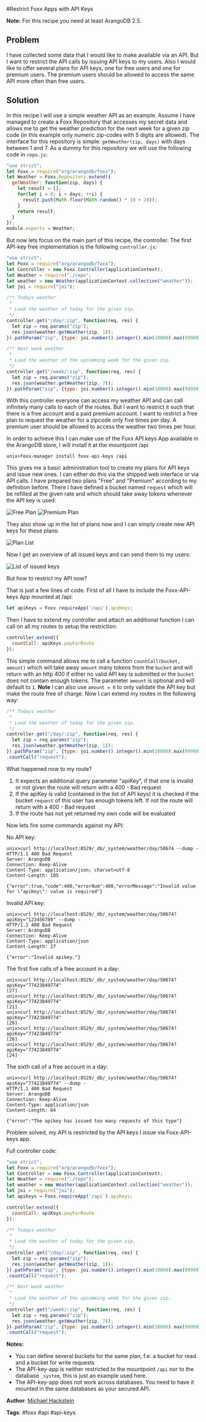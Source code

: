 #Restrict Foxx Apps with API Keys

**Note:** For this recipe you need at least ArangoDB 2.5.

## Problem

I have collected some data that I would like to make available via an API.
But I want to restrict the API calls by issuing API keys to my users.
Also I would like to offer several plans for API keys, one for free users and one for premium users.
The premium users should be allowed to access the same API more often than free users.

## Solution

In this recipe I will use a simple weather API as an example.
Assume I have managed to create a Foxx Repository that accesses my secret data
and allows me to get the weather prediction for the next week for a given zip code (in this example only numeric zip-codes with 5 digits are allowed).
The interface for this repository is simple: `getWeather(zip, days)` with days between 1 and 7.
As a dummy for this repository we will use the following code in `repo.js`:

```js
"use strict";
let Foxx = require("org/arangodb/foxx");
let Weather = Foxx.Repository.extend({
  getWeather: function(zip, days) {
    let result = [];
    for(let i = 0; i < days; ++i) {
      result.push(Math.floor(Math.random() * 10 + 20));
    }
    return result;
  }
});
module.exports = Weather;
```

But now lets focus on the main part of this recipe, the controller.
The first API-key free implementation is the following `controller.js`:

```js
"use strict";
let Foxx = require("org/arangodb/foxx");
let Controller = new Foxx.Controller(applicationContext);
let Weather = require("./repo";
let weather = new Weather(applicationContext.collection("weather"));
let joi = require("joi");

/** Todays weather
 *
 * Load the weather of today for the given zip.
 */
controller.get("/day/:zip", function(req, res) {
  let zip = req.params("zip");
  res.json(weather.getWeather(zip, 1));
}).pathParam("zip", {type: joi.number().integer().min(10000).max(99999);

/** Next week weather
 *
 * Load the weather of the upcomming week for the given zip.
 */
controller.get("/week/:zip", function(req, res) {
  let zip = req.params("zip");
  res.json(weather.getWeather(zip, 7));
}).pathParam("zip", {type: joi.number().integer().min(10000).max(99999);
```

With this controller everyone can access my weather API and can call infinitely many calls to each of the routes.
But I want to restrict it such that there is a free account and a paid premium account.
I want to restrict a free plan to request the weather for a zipcode only five times per day.
A premium user should be allowed to access the weather two times per hour.

In order to achieve this I can make use of the Foxx API keys App available in the ArangoDB store, I will install it at the mountpoint /api

```
unix>foxx-manager install foxx-api-keys /api
```

This gives me a basic administration tool to create my plans for API keys and issue new ones.
I can either do this via the shipped web interface or via API calls.
I have prepared two plans "Free" and "Premium" according to my definition before. There I have defined a bucket named `request` which will be refilled at the given rate and which should take away tokens whenever the API key is used:

![Free Plan](/assets/FoxxApiKeys/FreePlan.png)
![Premium Plan](/assets/FoxxApiKeys/PremiumPlan.png)

They also show up in the list of plans now and I can simply create new API keys for these plans:

![Plan List](/assets/FoxxApiKeys/PlansList.png)

Now I get an overview of all issued keys and can send them to my users:

![List of issued keys](/assets/FoxxApiKeys/KeyList.png)

But how to restrict my API now?

That is just a few lines of code.
First of all I have to include the Foxx-API-keys App mounted at /api:

```js
let apiKeys = Foxx.requireApp('/api').apiKeys;
```

Then I have to extend my controller and attach an additional function I can call on all my routes to setup the restriction:

```js
controller.extend({
  countCall: apiKeys.payForRoute
});

```

This simple command allows me to call a function `countCall(bucket, amount)` which will take away `amount` many tokens from the `bucket` and will return with an http 400 if either no valid API key is submitted or the `bucket` does not contain enough tokens.
The parameter `amount` is optional and will default to `1`.
**Note** I can also use `amount = 0` to only validate the API key but make the route free of charge.
Now I can extend my routes in the following way:

```js
/** Todays weather
 *
 * Load the weather of today for the given zip.
 */
controller.get("/day/:zip", function(req, res) {
  let zip = req.params("zip");
  res.json(weather.getWeather(zip, 1));
}).pathParam("zip", {type: joi.number().integer().min(10000).max(99999)
.countCall("request");
```

What happened now to my route?

1. It expects an additional query parameter "apiKey", if that one is invalid or not given the route will return with a 400 - Bad request
2. If the apiKey is valid (contained in the list of API keys) it is checked if the bucket `request` of this user has enough tokens left. If not the route will return with a 400 - Bad request
3. If the route has not yet returned my own code will be evaluated

Now lets fire some commands against my API:

No API key:
```
unix>curl http://localhost:8529/_db/_system/weather/day/50674 --dump -
HTTP/1.1 400 Bad Request
Server: ArangoDB
Connection: Keep-Alive
Content-Type: application/json; charset=utf-8
Content-Length: 105

{"error":true,"code":400,"errorNum":400,"errorMessage":"Invalid value for \"apiKey\": value is required"}

```

Invalid API key:
```
unix>curl http://localhost:8529/_db/_system/weather/day/50674?apiKey="123456789" --dump -
HTTP/1.1 400 Bad Request
Server: ArangoDB
Connection: Keep-Alive
Content-Type: application/json
Content-Length: 27

{"error":"Invalid apikey."}
```

The first five calls of a free account in a day:
```
unix>curl http://localhost:8529/_db/_system/weather/day/50674?apiKey="77423849774"
[27]
unix>curl http://localhost:8529/_db/_system/weather/day/50674?apiKey="77423849774"
[21]
unix>curl http://localhost:8529/_db/_system/weather/day/50674?apiKey="77423849774"
[29]
unix>curl http://localhost:8529/_db/_system/weather/day/50674?apiKey="77423849774"
[20]
unix>curl http://localhost:8529/_db/_system/weather/day/50674?apiKey="77423849774"
[24]
```

The sixth call of a free account in a day:
```
unix>curl http://localhost:8529/_db/_system/weather/day/50674?apiKey="77423849774" --dump -
HTTP/1.1 400 Bad Request
Server: ArangoDB
Connection: Keep-Alive
Content-Type: application/json
Content-Length: 64

{"error":"The apikey has issued too many requests of this type"}
```

Problem solved, my API is restricted by the API keys I issue via Foxx-API-keys app.

Full controller code:

```js
"use strict";
let Foxx = require("org/arangodb/foxx");
let Controller = new Foxx.Controller(applicationContext);
let Weather = require("./repo");
let weather = new Weather(applicationContext.collection("weather"));
let joi = require("joi");
let apiKeys = Foxx.requireApp('/api').apiKeys;

controller.extend({
  countCall: apiKeys.payForRoute
});

/** Todays weather
 *
 * Load the weather of today for the given zip.
 */
controller.get("/day/:zip", function(req, res) {
  let zip = req.params("zip");
  res.json(weather.getWeather(zip, 1));
}).pathParam("zip", {type: joi.number().integer().min(10000).max(99999)
.countCall("request");

/** Next week weather
 *
 * Load the weather of the upcomming week for the given zip.
 */
controller.get("/week/:zip", function(req, res) {
  let zip = req.params("zip");
  res.json(weather.getWeather(zip, 7));
}).pathParam("zip", {type: joi.number().integer().min(10000).max(99999)
.countCall("request");

```

**Notes:**
* You can define several buckets for the same plan, f.e. a bucket for read and a bucket for write requests
* The API-key-app is neither restricted to the mountpoint `/api` nor to the database `_system`, this is just an example used here.
* The API-key-app does not work across databases. You need to have it mounted in the same databases as your secured API.

**Author**: [Michael Hackstein](https://github.com/mchacki)

**Tags**: #foxx #api #api-keys
